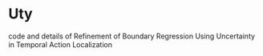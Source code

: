 # Uty
code and details of Refinement of Boundary Regression Using Uncertainty in Temporal Action Localization

